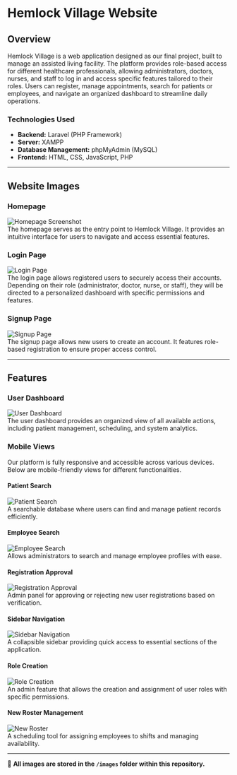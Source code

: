 # Hemlock Village Website  

## Overview  
Hemlock Village is a web application designed as our final project, built to manage an assisted living facility. The platform provides role-based access for different healthcare professionals, allowing administrators, doctors, nurses, and staff to log in and access specific features tailored to their roles. Users can register, manage appointments, search for patients or employees, and navigate an organized dashboard to streamline daily operations.  

### **Technologies Used**  
- **Backend:** Laravel (PHP Framework)  
- **Server:** XAMPP  
- **Database Management:** phpMyAdmin (MySQL)  
- **Frontend:** HTML, CSS, JavaScript, PHP  

---

## Website Images  

### **Homepage**  
![Homepage Screenshot](images/home.png "Homepage Design")  
The homepage serves as the entry point to Hemlock Village. It provides an intuitive interface for users to navigate and access essential features.  

### **Login Page**  
![Login Page](images/login.png "Login Page")  
The login page allows registered users to securely access their accounts. Depending on their role (administrator, doctor, nurse, or staff), they will be directed to a personalized dashboard with specific permissions and features.  

### **Signup Page**  
![Signup Page](images/signup.png "Signup Page")  
The signup page allows new users to create an account. It features role-based registration to ensure proper access control.  

---

## Features  

### **User Dashboard**  
![User Dashboard](images/users.png "Dashboard Overview")  
The user dashboard provides an organized view of all available actions, including patient management, scheduling, and system analytics.  

### **Mobile Views**  
Our platform is fully responsive and accessible across various devices. Below are mobile-friendly views for different functionalities.  

#### **Patient Search**  
![Patient Search](images/patientSearch.png "Responsive Design")  
A searchable database where users can find and manage patient records efficiently.  

#### **Employee Search**  
![Employee Search](images/employeeSearch.png "Responsive Design")  
Allows administrators to search and manage employee profiles with ease.  

#### **Registration Approval**  
![Registration Approval](images/regAppr.png "Responsive Design")  
Admin panel for approving or rejecting new user registrations based on verification.  

#### **Sidebar Navigation**  
![Sidebar Navigation](images/sidebar.png "Responsive Design")  
A collapsible sidebar providing quick access to essential sections of the application.  

#### **Role Creation**  
![Role Creation](images/roleCreation.png "Responsive Design")  
An admin feature that allows the creation and assignment of user roles with specific permissions.  

#### **New Roster Management**  
![New Roster](images/newRoster.png "Responsive Design")  
A scheduling tool for assigning employees to shifts and managing availability.  

---

📁 **All images are stored in the `/images` folder within this repository.**  
